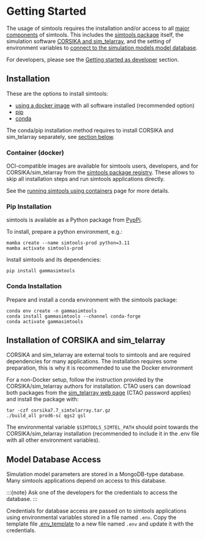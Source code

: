 # Getting Started

The usage of simtools requires the installation and/or access to all [major components](../components/index.md) of simtools.
This includes the [simtools package](#installation) itself, the simulation software
[CORSIKA and sim_telarray](#installation-of-corsika-and-sim_telarray),
and the setting of environment variables to [connect to the simulation models model database](model-database-access).

For developers, please see the [Getting started as developer](../developer-guide/getting_started_as_developer.md) section.

## Installation

These are the options to install simtools:

- [using a docker image](container-docker) with all software installed (recommended option)
- [pip](pip-installation)
- [conda](conda-installation)

The conda/pip installation method requires to install CORSIKA and sim_telarray separately, see [section below](#installation-of-corsika-and-sim_telarray).

### Container (docker)

OCI-compatible images are available for simtools users, developers, and for CORSIKA/sim_telarray from the [simtools package registry](https://github.com/orgs/gammasim/packages?repo_name=simtools).
These allows to skip all installation steps and run simtools applications directly.

See the [running simtools using containers](simtools_containers.md) page for more details.

### Pip Installation

simtools is available as a Python package from [PypPi](https://pypi.org/project/gammasimtools/).

To install, prepare a python environment, e.g.:

```console
mamba create --name simtools-prod python=3.11
mamba activate simtools-prod
```

Install simtools and its dependencies:

```console
pip install gammasimtools
```

### Conda Installation

Prepare and install a conda environment with the simtools package:

```console
conda env create -n gammasimtools
conda install gammasimtools --channel conda-forge
conda activate gammasimtools
```

## Installation of CORSIKA and sim_telarray

CORSIKA and sim_telarray are external tools to simtools and are required dependencies for many applications.
The installation requires some preparation, this is why it is recommended to use the Docker environment

For a non-Docker setup, follow the instruction provided by the CORSIKA/sim_telarray authors for installation.
CTAO users can download both packages from the [sim_telarray web page](https://www.mpi-hd.mpg.de/hfm/CTA/MC/Software/Testing/)
(CTAO password applies) and install the package with:

```console
tar -czf corsika7.7_simtelarray.tar.gz
./build_all prod6-sc qgs2 gsl
```

The environmental variable `$SIMTOOLS_SIMTEL_PATH` should point towards the CORSIKA/sim_telarray installation
(recommended to include it in the .env file with all other environment variables).

## Model Database Access

Simulation model parameters are stored in a MongoDB-type database.
Many simtools applications depend on access to this database.

:::{note}
Ask one of the developers for the credentials to access the database.
:::

Credentials for database access are passed on to simtools applications using environmental variables stored
in a file named `.env`.
Copy the template file [.env_template](https://github.com/gammasim/simtools/blob/main/.env_template)
to a new file named `.env` and update it with the credentials.
